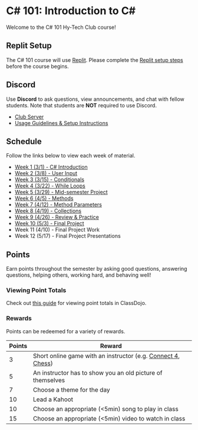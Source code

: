 # <span>C# 101: Introduction to C#</span>
Welcome to the C# 101 Hy-Tech Club course!

## Replit Setup
The C# 101 course will use [Replit](https://replit.com). Please complete the [Replit setup steps](ReplitSetup.md) before the course begins.

## Discord
Use **Discord** to ask questions, view announcements, and chat with fellow students. Note that students are **NOT** required to use Discord.

- [Club Server](https://discord.gg/pBeXuRekmd)
- [Usage Guidelines & Setup Instructions](https://hylandtechclub.com/DiscordUse)

## Schedule
Follow the links below to view each week of material.

- [Week 1 (3/1) - C# Introduction](HelloCs/StudentDesc.md)
- [Week 2 (3/8) - User Input](UserInput/StudentDesc.md)
- [Week 3 (3/15) - Conditionals](Conditionals/StudentDesc.md)
- [Week 4 (3/22) - While Loops](WhileLoops/StudentDesc.md)
- [Week 5 (3/29) - Mid-semester Project](HalfProject/StudentDesc.md)
- [Week 6 (4/5) - Methods](Methods/StudentDesc.md)
- [Week 7 (4/12) - Method Parameters](MethodParameters/StudentDesc.md)
- [Week 8 (4/19) - Collections](Collections/StudentDesc.md)
- [Week 9 (4/26) - Review & Practice](Practice/StudentDesc.md)
- [Week 10 (5/3) - Final Project](FinalProject/FinalProject.md)
- Week 11 (4/10) - Final Project Work
- Week 12 (5/17) - Final Project Presentations

## Points
Earn points throughout the semester by asking good questions, answering questions, helping others, working hard, and behaving well!

### Viewing Point Totals
Check out [this guide](https://hylandtechclub.com/ClassDojoPoints) for viewing point totals in ClassDojo.

### Rewards
Points can be redeemed for a variety of rewards.

| Points | Reward |
| -- | -- |
| 3 | Short online game with an instructor (e.g. [Connect 4](https://connect-4.org/en), [Chess](https://lichess.org/setup/friend)) |
| 5 | An instructor has to show you an old picture of themselves |
| 7 | Choose a theme for the day |
| 10 | Lead a Kahoot |
| 10 | Choose an appropriate (<5min) song to play in class |
| 15 | Choose an appropriate (<5min) video to watch in class |